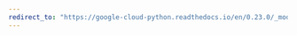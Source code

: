 ```yaml
---
redirect_to: "https://google-cloud-python.readthedocs.io/en/0.23.0/_modules/google/cloud/speech/encoding.html"
---
```

